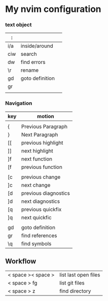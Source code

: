# My nvim configuration




### text object

| :   |                 |     |
| --- | --------------- | --- |
| i/a | inside/around   |     |
| ciw | search          |     |
| dw  | find errors     |     |
| \r  | rename          |     |
| gd  | goto definition |     |
| gr  |                 |     |
|     |                 |     |

### Navigation

| key | motion               |
| --- | -------------------- |
|     |                      |
| {   | Previous Paragraph   |
| }   | Next Paragraph       |
| [[  | previous highlight   |
| ]]  | next highlight       |
| ]f  | next function        |
| [f  | previous function    |
|     |                      |
| [c  | previous change      |
| ]c  | next change          |
| [d  | previous diagnostics |
| ]d  | next diagnostics     |
| [q  | previous quickfix    |
| ]q  | next quickfic        |
|     |                      |
| gd  | goto definition      |
| gr  | find references      |
| \q  | find symbols         |


## Workflow

|                    |                      |
| ------------------ | -------------------- |
| < space >< space > | list last open files |
| < space > fg       | list git files       |
| < space > z        | find directory       |
